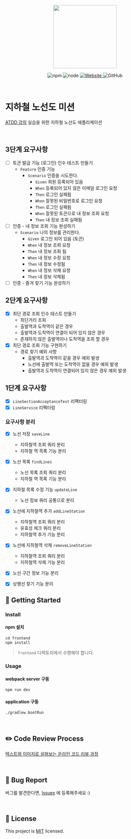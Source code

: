 <p align="center">
    <img width="200px;" src="https://raw.githubusercontent.com/woowacourse/atdd-subway-admin-frontend/master/images/main_logo.png"/>
</p>
<p align="center">
  <img alt="npm" src="https://img.shields.io/badge/npm-%3E%3D%205.5.0-blue">
  <img alt="node" src="https://img.shields.io/badge/node-%3E%3D%209.3.0-blue">
  <a href="https://edu.nextstep.camp/c/R89PYi5H" alt="nextstep atdd">
    <img alt="Website" src="https://img.shields.io/website?url=https%3A%2F%2Fedu.nextstep.camp%2Fc%2FR89PYi5H">
  </a>
  <img alt="GitHub" src="https://img.shields.io/github/license/next-step/atdd-subway-service">
</p>

<br>

# 지하철 노선도 미션
[ATDD 강의](https://edu.nextstep.camp/c/R89PYi5H) 실습을 위한 지하철 노선도 애플리케이션

<br>

## 3단계 요구사항
* [ ] 토큰 발급 기능 (로그인) 인수 테스트 만들기
  * `Feature` 인증 기능
    * `Scenario` 인증을 시도한다.
      * `Given` 회원 등록되어 있음
      * `When` 등록되어 있지 않은 이메일 로그인 요청
      * `Then` 로그인 실패됨
      * `When` 잘못된 비밀번호로 로그인 요청
      * `Then` 로그인 실패됨
      * `When` 잘못된 토큰으로 내 정보 조회 요청
      * `Then` 내 정보 조회 실패됨
* [ ] 인증 - 내 정보 조회 기능 완성하기
  * `Scenario` 나의 정보를 관리한다.
    * `Given` 로그인 되어 있음 (토큰)
    * `When` 내 정보 조회 요청
    * `Then` 내 정보 조회 됨
    * `When` 내 정보 수정 요청
    * `Then` 내 정보 수정됨
    * `When` 내 정보 삭제 요청
    * `Then` 내 정보 삭제됨
* [ ] 인증 - 즐겨 찾기 기능 완성하기

## 2단계 요구사항
* [X] 최단 경로 조회 인수 테스트 만들기
  * 최단거리 조회 
  * 출발역과 도착역이 같은 경우
  * 출발역과 도착역이 연결이 되어 있지 않은 경우
  * 존재하지 않은 출발역이나 도착역을 조회 할 경우
* [X] 최단 경로 조회 기능 구현하기
  * 경로 찾기 예외 사항
    * 출발역과 도착역이 같을 경우 예외 발생
    * 노선에 출발역 또는 도착역이 없을 경우 예외 발생
    * 출발역과 도착역이 연결되어 있지 않은 경우 예외 발생
  

## 1단계 요구사항
* [X] `LineSectionAcceptanceTest` 리팩터링
* [X] `LineService` 리팩터링
### 요구사항 분리 
* [X] 노선 저장 `saveLine`
  * 지하철역 조회 쿼리 분리
  * 지하철 역 목록 기능 분리
* [X] 노선 목록 `findLines`
  * 노선 목록 조회 쿼리 분리
  * 지하철 역 목록 기능 분리
* [X] 지하철 목록 수정 기능 `updateLine`
  * 노선 정보 쿼리 공통으로 분리
* [X] 노선에 지하철역 추가 `addLineStation`
  * 지하철역 조회 쿼리 분리 
  * 유효성 체크 쿼리 분리
  * 지하철역 추가 기능 분리
* [X] 노선에 지하철역 삭제 `removeLineStation`
  * 지하철역 조회 쿼리 분리
  * 지하철역 삭제 기능 분리
* [X] 노선 구간 정보 기능 분리
* [X] 상행선 찾기 기능 분리


## 🚀 Getting Started

### Install
#### npm 설치
```
cd frontend
npm install
```
> `frontend` 디렉토리에서 수행해야 합니다.

### Usage
#### webpack server 구동
```
npm run dev
```
#### application 구동
```
./gradlew bootRun
```
<br>

## ✏️ Code Review Process
[텍스트와 이미지로 살펴보는 온라인 코드 리뷰 과정](https://github.com/next-step/nextstep-docs/tree/master/codereview)

<br>

## 🐞 Bug Report

버그를 발견한다면, [Issues](https://github.com/next-step/atdd-subway-service/issues) 에 등록해주세요 :)

<br>

## 📝 License

This project is [MIT](https://github.com/next-step/atdd-subway-service/blob/master/LICENSE.md) licensed.




